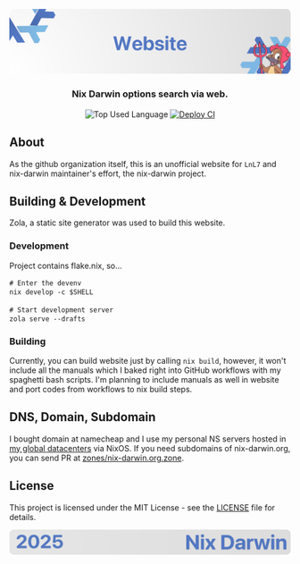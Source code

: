 <p align="center">
    <img src=".github/assets/header.png" alt="Nix Darwin's {Website}">
</p>

<p align="center">
    <h3 align="center">Nix Darwin options search via web.</h3>
</p>

<p align="center">
    <img align="center" src="https://img.shields.io/github/languages/top/nix-darwin/website?style=flat&logo=nixos&logoColor=5277C3&labelColor=ffffff&color=ffffff" alt="Top Used Language">
    <a href="https://github.com/nix-darwin/website/actions/workflows/deploy.yml"><img align="center" src="https://img.shields.io/github/actions/workflow/status/nix-darwin/website/deploy.yml?style=flat&label=update%20(darwinpkgs)&logo=github&logoColor=5277C3&labelColor=ffffff&color=ffffff" alt="Deploy CI"></a>
</p>

## About

As the github organization itself, this is an unofficial website for `LnL7` and nix-darwin maintainer's effort, the nix-darwin project.

## Building & Development

Zola, a static site generator was used to build this website.

### Development

Project contains flake.nix, so...

```shell
# Enter the devenv
nix develop -c $SHELL

# Start development server
zola serve --drafts
```

### Building

Currently, you can build website just by calling `nix build`, however, it won't include all the manuals which I baked right into GitHub workflows with my spaghetti bash scripts. I'm planning to include manuals as well in website and port codes from workflows to nix build steps.

## DNS, Domain, Subdomain

I bought domain at namecheap and I use my personal NS servers hosted in [my global datacenters](https://ns2.kolyma.uz) via NixOS. If you need subdomains of nix-darwin.org, you can send PR at [zones/nix-darwin.org.zone](https://github.com/kolyma-labs/instances/blob/main/data/zones/nix-darwin.org.zone).

## License

This project is licensed under the MIT License - see the [LICENSE](license) file for details.

<p align="center">
    <img src=".github/assets/footer.png" alt="Nix Darwin's {Website}">
</p>
